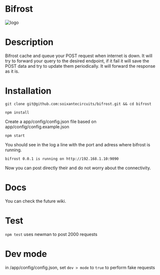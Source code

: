 # Bifrost
![logo](http://norse-mythology.org/wp-content/uploads/2012/11/Bifrost.jpg)
# Description

Bifrost cache and queue your POST request when internet is down. It will try to forward your query to the desired endpoint, if it fail it will save the POST data and try to update them periodically.
It will forward the response as it is.

# Installation

`git clone git@github.com:soixantecircuits/bifrost.git && cd bifrost`

`npm install`

Create a app/config/config.json file based on app/config/config.example.json

`npm start`

You should see in the log a line with the port and adress where bifrost is running.

`bifrost 0.0.1 is running on http://192.168.1.10:9090`

Now you can post directly their and do not worry about the connectivity.

# Docs

You can check the future wiki.

# Test

`npm test` uses newman to post 2000 requests

# Dev mode

in /app/config/config.json, set `dev > mode` to `true` to perform fake requests

